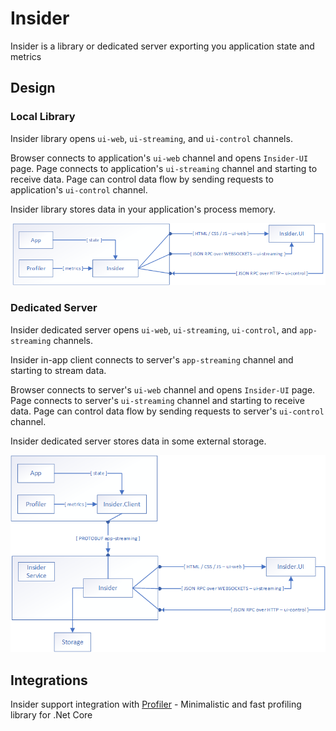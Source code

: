 # Insider
Insider is a library or dedicated server exporting you application state and metrics

## Design

### Local Library

Insider library opens `ui-web`, `ui-streaming`, and `ui-control` channels.

Browser connects to application's `ui-web` channel and opens `Insider-UI` page. 
Page connects to application's `ui-streaming` channel and starting to receive data.
Page can control data flow by sending requests to application's `ui-control` channel.

Insider library stores data in your application's process memory. 

![Local Library Design](https://github.com/r-alekseev/Insider/blob/assets/diagrams/Insider-Local.png?raw=true)

### Dedicated Server

Insider dedicated server opens `ui-web`, `ui-streaming`, `ui-control`, and `app-streaming` channels.

Insider in-app client connects to server's `app-streaming` channel and starting to stream data.

Browser connects to server's `ui-web` channel and opens `Insider-UI` page. 
Page connects to server's `ui-streaming` channel and starting to receive data.
Page can control data flow by sending requests to server's `ui-control` channel.

Insider dedicated server stores data in some external storage.

![Dedicated Server Design](https://github.com/r-alekseev/Insider/blob/assets/diagrams/Insider-Remote.png?raw=true)

## Integrations

Insider support integration with [Profiler](https://github.com/r-alekseev/Profiler) - Minimalistic and fast profiling library for .Net Core